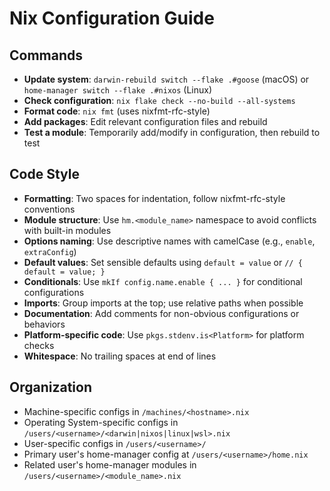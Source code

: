 # Nix Configuration Guide

## Commands

- **Update system**: `darwin-rebuild switch --flake .#goose` (macOS) or `home-manager switch --flake .#nixos` (Linux)
- **Check configuration**: `nix flake check --no-build --all-systems`
- **Format code**: `nix fmt` (uses nixfmt-rfc-style)
- **Add packages**: Edit relevant configuration files and rebuild
- **Test a module**: Temporarily add/modify in configuration, then rebuild to test

## Code Style

- **Formatting**: Two spaces for indentation, follow nixfmt-rfc-style conventions
- **Module structure**: Use `hm.<module_name>` namespace to avoid conflicts with built-in modules
- **Options naming**: Use descriptive names with camelCase (e.g., `enable`, `extraConfig`)
- **Default values**: Set sensible defaults using `default = value` or `// { default = value; }`
- **Conditionals**: Use `mkIf config.name.enable { ... }` for conditional configurations
- **Imports**: Group imports at the top; use relative paths when possible
- **Documentation**: Add comments for non-obvious configurations or behaviors
- **Platform-specific code**: Use `pkgs.stdenv.is<Platform>` for platform checks
- **Whitespace**: No trailing spaces at end of lines

## Organization

- Machine-specific configs in `/machines/<hostname>.nix`
- Operating System-specific configs in `/users/<username>/<darwin|nixos|linux|wsl>.nix`
- User-specific configs in `/users/<username>/`
- Primary user's home-manager config at `/users/<username>/home.nix`
- Related user's home-manager modules in `/users/<username>/<module_name>.nix`
